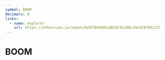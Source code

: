 ```yaml
---
symbol: BOOM
decimals: 8
links:
  - name: explorer
    url: https://etherscan.io/token/0x973b569b1d025C41cD9c19cbf8f931175e874DD0
---
```


# BOOM
